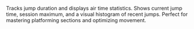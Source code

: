 Tracks jump duration and displays air time statistics. Shows current jump time, session maximum, and a visual histogram of recent jumps. Perfect for mastering platforming sections and optimizing movement.
